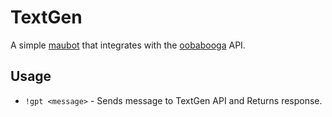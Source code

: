 # TextGen
A simple [maubot](https://github.com/maubot/maubot) that integrates with the [oobabooga](https://github.com/oobabooga/text-generation-webui) API.

## Usage
* `!gpt <message>` - Sends message to TextGen API and Returns response.
